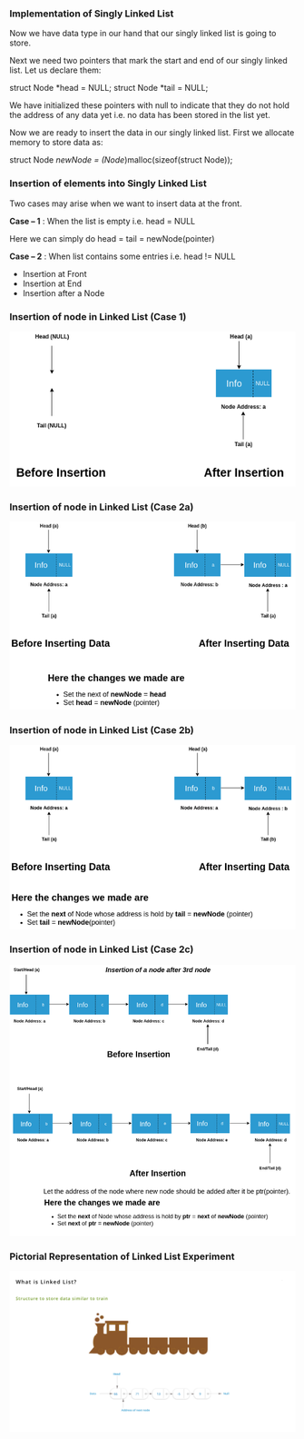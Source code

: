 ### Implementation of Singly Linked List

Now we have data type in our hand that our singly linked list is going to store.

Next we need two pointers that mark the start and end of our singly linked list. Let us declare them:

struct Node *head = NULL;
struct Node *tail = NULL;

We have initialized these pointers with null to indicate that they do not hold the address of any data yet i.e. no data has been stored in the list yet.

Now we are ready to insert the data in our singly linked list.
First we allocate memory to store data as:

struct Node *newNode = (Node*)malloc(sizeof(struct Node));

### Insertion of elements into Singly Linked List


Two cases may arise when we want to insert data at the front.

**Case – 1** : When the list is empty i.e. head = NULL

Here we can simply do head = tail = newNode(pointer)

**Case – 2** : When list contains some entries i.e. head != NULL

   - Insertion at Front
   - Insertion at End
   - Insertion after a Node

### Insertion of node in Linked List (Case 1)
<img src="images/insertion-1.png"/>

### Insertion of node in Linked List (Case 2a)
<img src="images/insertion-2a.png"/> 

### Insertion of node in Linked List (Case 2b)
<img src="images/insertion-2b.png"/> 

### Insertion of node in Linked List (Case 2c)
<img src="images/insertion-2c.png"/> 

### Pictorial Representation of Linked List Experiment
<img src="images/real-life.png"/> 
